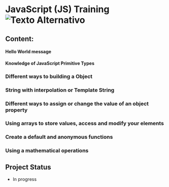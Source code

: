 # JavaScript (JS) Training ![Texto Alternativo](https://compraco.com.br/cdn/shop/articles/Para-que-e-usado-o-JavaScript.jpg?v=1717267239)
## Content:

#### Hello World message

#### Knowledge of JavaScript Primitive Types
    
### Different ways to building a Object

### String with interpolation or Template String

### Different ways to assign or change the value of an object property

### Using arrays to store values, access and modify your elements

### Create a default and anonymous functions

### Using a mathematical operations


## Project Status
- In progress

